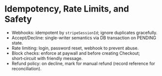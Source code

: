 # Idempotency, Rate Limits, and Safety

- Webhooks: idempotent by `stripeSessionId`; ignore duplicates gracefully.
- Accept/Decline: single-writer semantics via DB transaction on PENDING state.
- Rate limiting: login, password reset, webhook to prevent abuse.
- Block checks: enforce at paywall and before creating Checkout; short‑circuit with friendly message.
- Refund policy: on decline, mark for manual refund (record reference for reconciliation).

